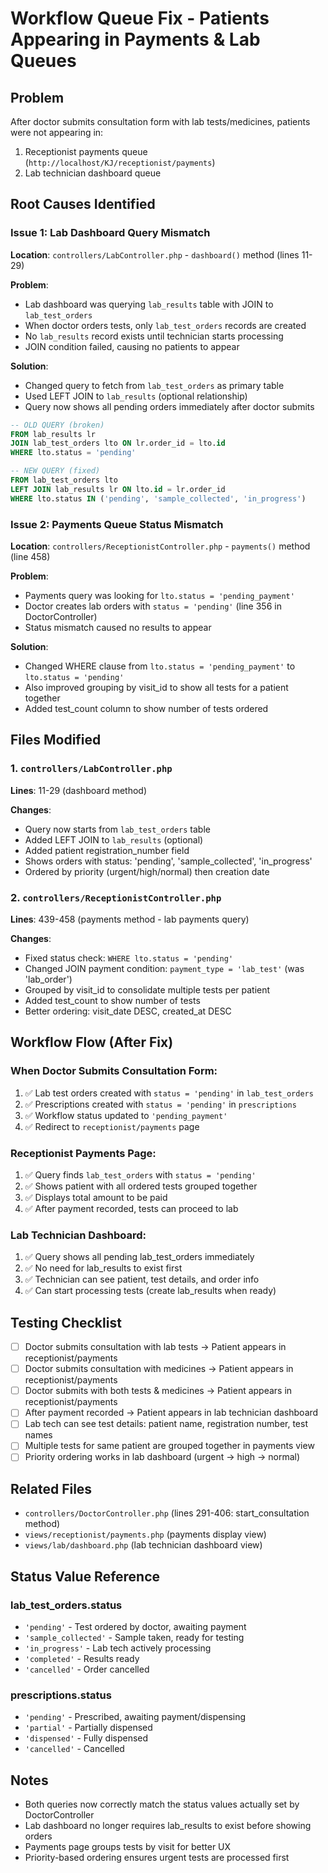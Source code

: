 # Workflow Queue Fix - Patients Appearing in Payments & Lab Queues

## Problem
After doctor submits consultation form with lab tests/medicines, patients were not appearing in:
1. Receptionist payments queue (`http://localhost/KJ/receptionist/payments`)
2. Lab technician dashboard queue

## Root Causes Identified

### Issue 1: Lab Dashboard Query Mismatch
**Location**: `controllers/LabController.php` - `dashboard()` method (lines 11-29)

**Problem**: 
- Lab dashboard was querying `lab_results` table with JOIN to `lab_test_orders`
- When doctor orders tests, only `lab_test_orders` records are created
- No `lab_results` record exists until technician starts processing
- JOIN condition failed, causing no patients to appear

**Solution**:
- Changed query to fetch from `lab_test_orders` as primary table
- Used LEFT JOIN to `lab_results` (optional relationship)
- Query now shows all pending orders immediately after doctor submits

```sql
-- OLD QUERY (broken)
FROM lab_results lr
JOIN lab_test_orders lto ON lr.order_id = lto.id
WHERE lto.status = 'pending'

-- NEW QUERY (fixed)
FROM lab_test_orders lto
LEFT JOIN lab_results lr ON lto.id = lr.order_id
WHERE lto.status IN ('pending', 'sample_collected', 'in_progress')
```

### Issue 2: Payments Queue Status Mismatch
**Location**: `controllers/ReceptionistController.php` - `payments()` method (line 458)

**Problem**:
- Payments query was looking for `lto.status = 'pending_payment'`
- Doctor creates lab orders with `status = 'pending'` (line 356 in DoctorController)
- Status mismatch caused no results to appear

**Solution**:
- Changed WHERE clause from `lto.status = 'pending_payment'` to `lto.status = 'pending'`
- Also improved grouping by visit_id to show all tests for a patient together
- Added test_count column to show number of tests ordered

## Files Modified

### 1. `controllers/LabController.php`
**Lines**: 11-29 (dashboard method)

**Changes**:
- Query now starts from `lab_test_orders` table
- Added LEFT JOIN to `lab_results` (optional)
- Added patient registration_number field
- Shows orders with status: 'pending', 'sample_collected', 'in_progress'
- Ordered by priority (urgent/high/normal) then creation date

### 2. `controllers/ReceptionistController.php`
**Lines**: 439-458 (payments method - lab payments query)

**Changes**:
- Fixed status check: `WHERE lto.status = 'pending'`
- Changed JOIN payment condition: `payment_type = 'lab_test'` (was 'lab_order')
- Grouped by visit_id to consolidate multiple tests per patient
- Added test_count to show number of tests
- Better ordering: visit_date DESC, created_at DESC

## Workflow Flow (After Fix)

### When Doctor Submits Consultation Form:
1. ✅ Lab test orders created with `status = 'pending'` in `lab_test_orders`
2. ✅ Prescriptions created with `status = 'pending'` in `prescriptions`
3. ✅ Workflow status updated to `'pending_payment'`
4. ✅ Redirect to `receptionist/payments` page

### Receptionist Payments Page:
1. ✅ Query finds `lab_test_orders` with `status = 'pending'`
2. ✅ Shows patient with all ordered tests grouped together
3. ✅ Displays total amount to be paid
4. ✅ After payment recorded, tests can proceed to lab

### Lab Technician Dashboard:
1. ✅ Query shows all pending lab_test_orders immediately
2. ✅ No need for lab_results to exist first
3. ✅ Technician can see patient, test details, and order info
4. ✅ Can start processing tests (create lab_results when ready)

## Testing Checklist

- [ ] Doctor submits consultation with lab tests → Patient appears in receptionist/payments
- [ ] Doctor submits consultation with medicines → Patient appears in receptionist/payments  
- [ ] Doctor submits with both tests & medicines → Patient appears in receptionist/payments
- [ ] After payment recorded → Patient appears in lab technician dashboard
- [ ] Lab tech can see test details: patient name, registration number, test names
- [ ] Multiple tests for same patient are grouped together in payments view
- [ ] Priority ordering works in lab dashboard (urgent → high → normal)

## Related Files
- `controllers/DoctorController.php` (lines 291-406: start_consultation method)
- `views/receptionist/payments.php` (payments display view)
- `views/lab/dashboard.php` (lab technician dashboard view)

## Status Value Reference

### lab_test_orders.status
- `'pending'` - Test ordered by doctor, awaiting payment
- `'sample_collected'` - Sample taken, ready for testing
- `'in_progress'` - Lab tech actively processing
- `'completed'` - Results ready
- `'cancelled'` - Order cancelled

### prescriptions.status
- `'pending'` - Prescribed, awaiting payment/dispensing
- `'partial'` - Partially dispensed
- `'dispensed'` - Fully dispensed
- `'cancelled'` - Cancelled

## Notes
- Both queries now correctly match the status values actually set by DoctorController
- Lab dashboard no longer requires lab_results to exist before showing orders
- Payments page groups tests by visit for better UX
- Priority-based ordering ensures urgent tests are processed first
